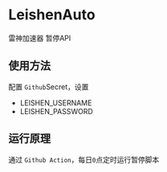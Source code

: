# LeishenAuto
 雷神加速器    暂停API

## 使用方法
配置 `Github`Secret，设置
- LEISHEN_USERNAME
- LEISHEN_PASSWORD

## 运行原理
通过 `Github Action`，每日`0`点定时运行暂停脚本
